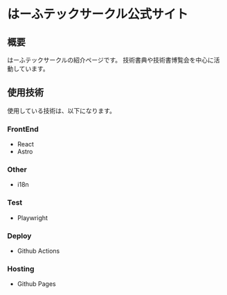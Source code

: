 # はーふテックサークル公式サイト

## 概要
はーふテックサークルの紹介ページです。
技術書典や技術書博覧会を中心に活動しています。

## 使用技術
使用している技術は、以下になります。

### FrontEnd
- React
- Astro

### Other
- i18n

### Test
- Playwright

### Deploy
- Github Actions

### Hosting
- Github Pages
